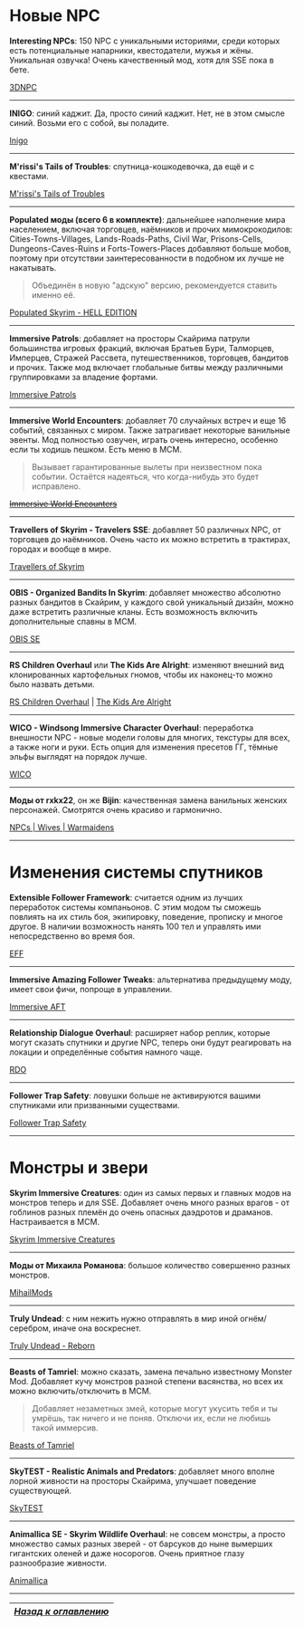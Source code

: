 # Новые NPC

**Interesting NPCs**: 150 NPC с уникальными историями, среди которых есть потенциальные напарники, квестодатели, мужья и жёны. Уникальная озвучка! Очень качественный мод, хотя для SSE пока в бете.

[3DNPC](http://3dnpc.com/2017/11/20/3dnpc-v3-4-for-oldrim-and-sse)

------

**INIGO**: синий каджит. Да, просто синий каджит. Нет, не в этом смысле синий. Возьми его с собой, вы поладите.

[Inigo](https://www.nexusmods.com/skyrimspecialedition/mods/1461)

------

**M'rissi's Tails of Troubles**: спутница-кошкодевочка, да ещё и с квестами.

[M'rissi's Tails of Troubles](https://www.nexusmods.com/skyrimspecialedition/mods/9666)

------

**Populated моды (всего 6 в комплекте)**: дальнейшее наполнение мира населением, включая торговцев, наёмников и прочих мимокрокодилов: Cities-Towns-Villages, Lands-Roads-Paths, Civil War, Prisons-Cells, Dungeons-Caves-Ruins и Forts-Towers-Places добавляют больше мобов, поэтому при отсутствии заинтересованности в подобном их лучше не накатывать.

> Объединён в новую "адскую" версию, рекомендуется ставить именно её.

[Populated Skyrim - HELL EDITION](https://www.nexusmods.com/skyrimspecialedition/mods/5017)

------

**Immersive Patrols**: добавляет на просторы Скайрима патрули большинства игровых фракций, включая Братьев Бури, Талморцев, Имперцев, Стражей Рассвета, путешественников, торговцев, бандитов и прочих. Также мод включает глобальные битвы между различными группировками за владение фортами.

[Immersive Patrols](https://www.nexusmods.com/skyrimspecialedition/mods/718)

------

**Immersive World Encounters**: добавляет 70 случайных встреч и еще 16 событий, связанных с миром. Также затрагивает некоторые ванильные эвенты. Мод полностью озвучен, играть очень интересно, особенно если ты ходишь пешком. Есть меню в MCM.

> Вызывает гарантированные вылеты при неизвестном пока событии. Остаётся надеяться, что когда-нибудь это будет исправлено.

~~[Immersive World Encounters](https://www.nexusmods.com/skyrimspecialedition/mods/18330)~~

------

**Тravellers of Skyrim - Travelers SSE**: добавляет 50 различных NPC, от торговцев до наёмников. Очень часто их можно встретить в трактирах, городах и вообще в мире.

[Тravellers of Skyrim](https://www.nexusmods.com/skyrimspecialedition/mods/1973)

------

**OBIS - Organized Bandits In Skyrim**: добавляет множество абсолютно разных бандитов в Скайрим, у каждого свой уникальный дизайн, можно даже встретить различные кланы. Есть возможность включить дополнительные спавны в МСМ.

[OBIS SE](https://www.nexusmods.com/skyrimspecialedition/mods/4145)

------

**RS Children Overhaul** или **The Kids Are Alright**: изменяют внешний вид клонированных картофельных гномов, чтобы их наконец-то можно было назвать детьми.

[RS Children Overhaul](https://www.nexusmods.com/skyrimspecialedition/mods/2650) | [The Kids Are Alright](https://www.nexusmods.com/skyrimspecialedition/mods/9175)

------

**WICO - Windsong Immersive Character Overhaul**: переработка внешности NPC - новые модели головы для многих, текстуры для всех, а также ноги и руки. Есть опция для изменения пресетов ГГ, тёмные эльфы выглядят на порядок лучше.

[WICO](https://www.nexusmods.com/skyrimspecialedition/mods/2136)

------

**Моды от rxkx22**, он же **Bijin**: качественная замена ванильных женских персонажей. Смотрятся очень красиво и гармонично.

[NPCs | Wives | Warmaidens](https://www.nexusmods.com/skyrimspecialedition/users/2650523/?tab=user+files)

------

# Изменения системы спутников

**Extensible Follower Framework**: считается одним из лучших переработок системы компаньонов. С этим модом ты сможешь повлиять на их стиль боя, экипировку, поведение, прописку и многое другое. В наличии возможность нанять 100 тел и управлять ими непосредственно во время боя.

[EFF](https://www.nexusmods.com/skyrimspecialedition/mods/7003)

------

**Immersive Amazing Follower Tweaks**: альтернатива предыдущему моду, имеет свои фичи, попроще в управлении.

[Immersive AFT](https://www.nexusmods.com/skyrimspecialedition/mods/14722)

------

**Relationship Dialogue Overhaul**: расширяет набор реплик, которые могут сказать спутники и другие NPC, теперь они будут реагировать на локации и определённые события намного чаще.

[RDO](https://www.nexusmods.com/skyrimspecialedition/mods/1187)

------

**Follower Trap Safety**: ловушки больше не активируются вашими спутниками или призванными существами.

[Follower Trap Safety](https://www.nexusmods.com/skyrimspecialedition/mods/2755)

------

# Монстры и звери

**Skyrim Immersive Creatures**: один из самых первых и главных модов на монстров теперь и для SSE. Добавляет очень много разных врагов - от гоблинов разных племён до очень опасных даэдротов и драманов. Настраивается в MCM.

[Skyrim Immersive Creatures](https://www.nexusmods.com/skyrimspecialedition/mods/12680)

------

**Моды от Михаила Романова**: большое количество совершенно разных монстров.

[MihailMods](https://www.nexusmods.com/skyrimspecialedition/users/37834630/?tab=user+files)

------

**Truly Undead**: с ним нежить нужно отправлять в мир иной огнём/серебром, иначе она воскреснет.

[Truly Undead - Reborn](https://www.nexusmods.com/skyrimspecialedition/mods/12642)

------

**Beasts of Tamriel**: можно сказать, замена печально известному Monster Mod. Добавляет кучу монстров разной степени васянства, но всех их можно включить/отключить в МСМ.

> Добавляет незаметных змей, которые могут укусить тебя и ты умрёшь, так ничего и не поняв. Отключи их, если не любишь такой иммерсив.

[Beasts of Tamriel](https://www.nexusmods.com/skyrimspecialedition/mods/5404)

------

**SkyTEST - Realistic Animals and Predators**: добавляет много вполне лорной живности на просторы Скайрима, улучшает поведение существующей.

[SkyTEST](https://www.nexusmods.com/skyrimspecialedition/mods/1104)

------

**Animallica SE - Skyrim Wildlife Overhaul**: не совсем монстры, а просто множество самых разных зверей - от барсуков до ныне вымерших гигантских оленей и даже носорогов. Очень приятное глазу разнообразие живности.

[Animallica](https://www.nexusmods.com/skyrimspecialedition/mods/20456)

------

|[*Назад к оглавлению*](../01_Оглавление.md)|
|:---:|
